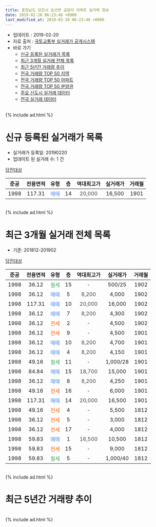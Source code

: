 ```yaml
---
title: 충청남도 당진시 송산면 금암리 아파트 실거래 정보
date: 2019-02-20 06:23:46 +0900
last_modified_at: 2019-02-20 06:23:46 +0900
---
```


* 업데이트 : 2019-02-20
* 자료 출처 : [국토교통부 실거래가 공개시스템](http://rt.molit.go.kr)
* 바로 가기
    * [신규 등록된 실거래가 목록](#신규-등록된-실거래가-목록)
    * [최근 3개월 실거래 전체 목록](#최근-3개월-실거래-전체-목록)
    * [최근 5년간 거래량 추이](#최근-5년간-거래량-추이)
    * [전국 거래량 TOP 50 지역](https://inasie.github.io/apt-trade-info/최근-3개월-전국에서-가장-거래가-많이-발생한-지역)
    * [전국 거래량 TOP 50 아파트](https://inasie.github.io/apt-trade-info/최근-3개월-전국에서-가장-거래가-많이-발생한-아파트)
    * [전국 거래량 TOP 50 분양권](https://inasie.github.io/apt-trade-info/최근-3개월-전국에서-가장-거래가-많이-발생한-분양권)
    * [주요 신도시 실거래 데이터](https://inasie.github.io/apt-trade-info/주요-신도시)
    * [전국 실거래 데이터](https://inasie.github.io/apt-trade-info/전국)
<br>
{% include ad.html %}
<br>

# 신규 등록된 실거래가 목록
* 실거래가 등록일: 20190220
* 업데이트 된 실거래 수: 1 건


[당진대상](https://search.naver.com/search.naver?query=%EC%B6%A9%EC%B2%AD%EB%82%A8%EB%8F%84+%EB%8B%B9%EC%A7%84%EC%8B%9C+%EC%86%A1%EC%82%B0%EB%A9%B4+%EA%B8%88%EC%95%94%EB%A6%AC+%EB%8B%B9%EC%A7%84%EB%8C%80%EC%83%81)

|준공|전용면적|유형|층|역대최고가|실거래가|거래월|
|:---:|:---:|:---:|:---:|:---:|:---:|:---:|
|1998|117.31|<span style="color:#4285f3">매매</span>|14|<span style="color:#444444">20,000</span>|16,500|1901|


<br>
{% include ad.html %}
<br>

# 최근 3개월 실거래 전체 목록
* 기준: 201812-201902


[당진대상](https://search.naver.com/search.naver?query=%EC%B6%A9%EC%B2%AD%EB%82%A8%EB%8F%84+%EB%8B%B9%EC%A7%84%EC%8B%9C+%EC%86%A1%EC%82%B0%EB%A9%B4+%EA%B8%88%EC%95%94%EB%A6%AC+%EB%8B%B9%EC%A7%84%EB%8C%80%EC%83%81)

|준공|전용면적|유형|층|역대최고가|실거래가|거래월|
|:---:|:---:|:---:|:---:|:---:|:---:|:---:|
|1998|36.12|<span style="color:#34a853">월세</span>|15|<span style="color:#444444">-</span>|500/25|1902|
|1998|36.12|<span style="color:#4285f3">매매</span>|5|<span style="color:#444444">8,200</span>|4,000|1902|
|1998|117.31|<span style="color:#4285f3">매매</span>|10|<span style="color:#444444">20,000</span>|16,000|1902|
|1998|36.12|<span style="color:#4285f3">매매</span>|7|<span style="color:#444444">8,200</span>|4,300|1902|
|1998|36.12|<span style="color:#ff5a00">전세</span>|2|<span style="color:#444444">-</span>|4,500|1902|
|1998|36.12|<span style="color:#ff5a00">전세</span>|9|<span style="color:#444444">-</span>|4,500|1901|
|1998|36.12|<span style="color:#4285f3">매매</span>|10|<span style="color:#444444">8,200</span>|4,700|1901|
|1998|36.12|<span style="color:#4285f3">매매</span>|4|<span style="color:#444444">8,200</span>|4,150|1901|
|1998|49.16|<span style="color:#34a853">월세</span>|11|<span style="color:#444444">-</span>|1,000/28|1901|
|1998|84.84|<span style="color:#4285f3">매매</span>|15|<span style="color:#444444">18,700</span>|15,000|1901|
|1998|36.12|<span style="color:#4285f3">매매</span>|8|<span style="color:#444444">8,200</span>|4,250|1901|
|1998|49.16|<span style="color:#ff5a00">전세</span>|16|<span style="color:#444444">-</span>|6,000|1901|
|1998|117.31|<span style="color:#4285f3">매매</span>|14|<span style="color:#444444">20,000</span>|16,500|1901|
|1998|49.16|<span style="color:#ff5a00">전세</span>|4|<span style="color:#444444">-</span>|5,500|1812|
|1998|36.12|<span style="color:#ff5a00">전세</span>|5|<span style="color:#444444">-</span>|3,000|1812|
|1998|36.12|<span style="color:#ff5a00">전세</span>|17|<span style="color:#444444">-</span>|4,000|1812|
|1998|59.83|<span style="color:#4285f3">매매</span>|1|<span style="color:#444444">16,500</span>|10,500|1812|
|1998|59.83|<span style="color:#ff5a00">전세</span>|15|<span style="color:#444444">-</span>|9,000|1812|
|1998|59.83|<span style="color:#34a853">월세</span>|5|<span style="color:#444444">-</span>|1,000/40|1812|


<br>
{% include ad.html %}
<br>

# 최근 5년간 거래량 추이


<div style="width:100%;">
    <canvas id="deal_progress" height="200"></canvas>
</div>

<script>
new Chart(document.getElementById("deal_progress"), {
    type: 'line',
    data: {
        labels: ['201402','201403','201404','201405','201406','201407','201408','201409','201410','201411','201412','201501','201502','201503','201504','201505','201506','201507','201508','201509','201510','201511','201512','201601','201602','201603','201604','201605','201606','201607','201608','201609','201610','201611','201612','201701','201702','201703','201704','201705','201706','201707','201708','201709','201710','201711','201712','201801','201802','201803','201804','201805','201806','201807','201808','201809','201810','201811','201812','201901','201902'],
        datasets: [{
            label: '매매',
            pointRadius: 1,
            data: [7, 8, 8, 5, 4, 9, 8, 9, 7, 8, 3, 4, 8, 8, 5, 8, 4, 12, 6, 6, 6, 3, 3, 4, 3, 5, 4, 3, 3, 2, 4, 6, 62, 5, 3, 1, 3, 2, 2, 3, 2, 2, 4, 3, 2, 4, 4, 5, 0, 7, 5, 1, 2, 4, 0, 2, 2, 1, 1, 5, 3],
            borderColor: "rgba(255, 201, 14, 1)",
            backgroundColor: "rgba(255, 201, 14, 0.5)",
            fill: false,
            lineTension: 0
        },{
            label: '전월세',
            pointRadius: 1,
            data: [8, 11, 6, 5, 5, 7, 8, 4, 9, 5, 3, 9, 5, 12, 7, 3, 6, 7, 6, 9, 5, 4, 4, 11, 5, 5, 4, 3, 4, 2, 2, 5, 2, 4, 4, 3, 6, 3, 4, 2, 3, 2, 0, 5, 2, 1, 3, 2, 3, 4, 1, 3, 6, 3, 5, 2, 6, 2, 5, 3, 2],
            borderColor: "rgba(0, 141, 185, 1)",
            backgroundColor: "rgba(0, 141, 185, 0.5)",
            fill: false,
            lineTension: 0
        }
        ]
    },
    options: {
        responsive: true,
        title: {
            display: false
        },
        tooltips: {
            mode: 'index',
            intersect: false
        },
        hover: {
            mode: 'nearest',
            intersect: true
        },
        scales: {
            xAxes: [{
                display: true,
                scaleLabel: {
                    display: true,
                    labelString: '년/월'
                }
            }],
            yAxes: [{
                display: true,
                ticks: {
                    suggestedMin: 0,
                },
                scaleLabel: {
                    display: true,
                    labelString: '실거래 수'
                }
            }]
        }
    }
});

</script>


<br>
{% include ad.html %}
<br>

